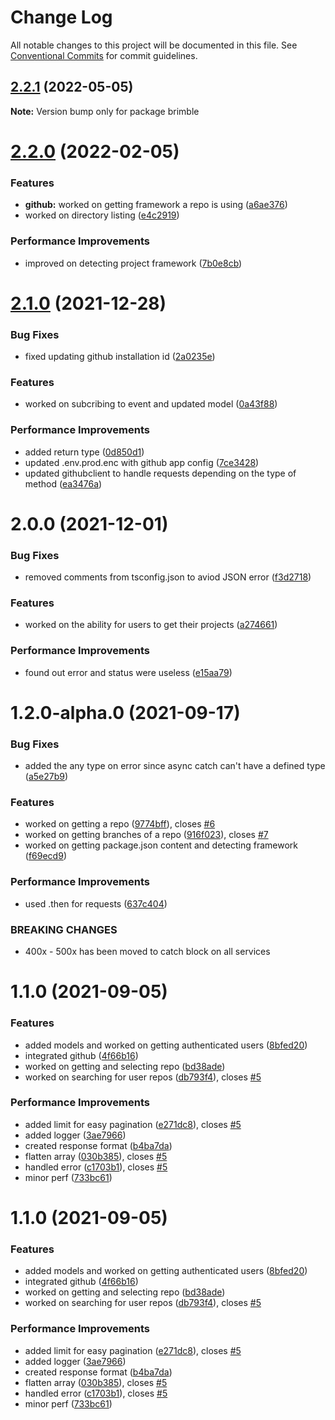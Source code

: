 # Change Log

All notable changes to this project will be documented in this file.
See [Conventional Commits](https://conventionalcommits.org) for commit guidelines.

## [2.2.1](https://github.com/brimblehq/brimble/compare/brimble@2.2.0...brimble@2.2.1) (2022-05-05)

**Note:** Version bump only for package brimble

# [2.2.0](https://github.com/brimblehq/brimble/compare/brimble@2.1.0...brimble@2.2.0) (2022-02-05)

### Features

- **github:** worked on getting framework a repo is using ([a6ae376](https://github.com/brimblehq/brimble/commit/a6ae3768e9029f1181c5bba4f7c7bbb506caac37))
- worked on directory listing ([e4c2919](https://github.com/brimblehq/brimble/commit/e4c2919d3185dc4fcc9fccd4e5df9b06db691b74))

### Performance Improvements

- improved on detecting project framework ([7b0e8cb](https://github.com/brimblehq/brimble/commit/7b0e8cb71ce814097ab99522d4e46f898ff0885e))

# [2.1.0](https://github.com/brimblehq/brimble/compare/brimble@2.0.0...brimble@2.1.0) (2021-12-28)

### Bug Fixes

- fixed updating github installation id ([2a0235e](https://github.com/brimblehq/brimble/commit/2a0235ebe81516277c15815e42b9b033c18310be))

### Features

- worked on subcribing to event and updated model ([0a43f88](https://github.com/brimblehq/brimble/commit/0a43f88a67923f2d96f0017b036cee1c151253db))

### Performance Improvements

- added return type ([0d850d1](https://github.com/brimblehq/brimble/commit/0d850d11263bdea279b186c8ad4221fbff72b3f4))
- updated .env.prod.enc with github app config ([7ce3428](https://github.com/brimblehq/brimble/commit/7ce342856acc6336432cd59cbff1f918e0049d2c))
- updated githubclient to handle requests depending on the type of method ([ea3476a](https://github.com/brimblehq/brimble/commit/ea3476a21138b97822f2c487ed80a1b847ada0bf))

# 2.0.0 (2021-12-01)

### Bug Fixes

- removed comments from tsconfig.json to aviod JSON error ([f3d2718](https://github.com/brimblehq/brimble/commit/f3d2718561f6f2ba02e6089a1b3ef8d1c6ce93df))

### Features

- worked on the ability for users to get their projects ([a274661](https://github.com/brimblehq/brimble/commit/a27466145317af00ad05f5fa92d3fc31db197433))

### Performance Improvements

- found out error and status were useless ([e15aa79](https://github.com/brimblehq/brimble/commit/e15aa79ad6bb535fdb5d781b8095ed72365a6a54))

# 1.2.0-alpha.0 (2021-09-17)

### Bug Fixes

- added the any type on error since async catch can't have a defined type ([a5e27b9](https://github.com/brimblehq/brimble/commit/a5e27b933b624c39b08d01c3621caf4ed07e0133))

### Features

- worked on getting a repo ([9774bff](https://github.com/brimblehq/brimble/commit/9774bff3890deef4a464fe5b453847eb9cd28a5f)), closes [#6](https://github.com/brimblehq/brimble/issues/6)
- worked on getting branches of a repo ([916f023](https://github.com/brimblehq/brimble/commit/916f0239e09ec3dd46cb52c61672b508ce52e6ff)), closes [#7](https://github.com/brimblehq/brimble/issues/7)
- worked on getting package.json content and detecting framework ([f69ecd9](https://github.com/brimblehq/brimble/commit/f69ecd9de882b0ae72432873a1cc833465e3a0fe))

### Performance Improvements

- used .then for requests ([637c404](https://github.com/brimblehq/brimble/commit/637c404ec62226d37476eb63ccd648c6da0db0a1))

### BREAKING CHANGES

- 400x - 500x has been moved to catch block on all services

# 1.1.0 (2021-09-05)

### Features

- added models and worked on getting authenticated users ([8bfed20](https://github.com/brimblehq/brimble/commit/8bfed20803e3471dcfcab01398988a23ff0103a9))
- integrated github ([4f66b16](https://github.com/brimblehq/brimble/commit/4f66b165339382a303013bef7eda568e412e48d3))
- worked on getting and selecting repo ([bd38ade](https://github.com/brimblehq/brimble/commit/bd38ade7b2b8a374ae0293d840011d11ada99a5e))
- worked on searching for user repos ([db793f4](https://github.com/brimblehq/brimble/commit/db793f489216174d012ca2f900e54f9167111868)), closes [#5](https://github.com/brimblehq/brimble/issues/5)

### Performance Improvements

- added limit for easy pagination ([e271dc8](https://github.com/brimblehq/brimble/commit/e271dc84460c8302d094b439ef78eb22c4433709)), closes [#5](https://github.com/brimblehq/brimble/issues/5)
- added logger ([3ae7966](https://github.com/brimblehq/brimble/commit/3ae7966c27667323bfdb2f8bb7ceeb6cd7cc373e))
- created response format ([b4ba7da](https://github.com/brimblehq/brimble/commit/b4ba7da9dcb778445d9a953a1d3074e7ce42d5a2))
- flatten array ([030b385](https://github.com/brimblehq/brimble/commit/030b38510d858417a434641e405114b82cbb9cfa)), closes [#5](https://github.com/brimblehq/brimble/issues/5)
- handled error ([c1703b1](https://github.com/brimblehq/brimble/commit/c1703b1c11987377b407f1f0264b2c9e0a06411e)), closes [#5](https://github.com/brimblehq/brimble/issues/5)
- minor perf ([733bc61](https://github.com/brimblehq/brimble/commit/733bc61b0cc3ef2b7f85e7dfbd00243657f0a933))

# 1.1.0 (2021-09-05)

### Features

- added models and worked on getting authenticated users ([8bfed20](https://github.com/brimblehq/brimble/commit/8bfed20803e3471dcfcab01398988a23ff0103a9))
- integrated github ([4f66b16](https://github.com/brimblehq/brimble/commit/4f66b165339382a303013bef7eda568e412e48d3))
- worked on getting and selecting repo ([bd38ade](https://github.com/brimblehq/brimble/commit/bd38ade7b2b8a374ae0293d840011d11ada99a5e))
- worked on searching for user repos ([db793f4](https://github.com/brimblehq/brimble/commit/db793f489216174d012ca2f900e54f9167111868)), closes [#5](https://github.com/brimblehq/brimble/issues/5)

### Performance Improvements

- added limit for easy pagination ([e271dc8](https://github.com/brimblehq/brimble/commit/e271dc84460c8302d094b439ef78eb22c4433709)), closes [#5](https://github.com/brimblehq/brimble/issues/5)
- added logger ([3ae7966](https://github.com/brimblehq/brimble/commit/3ae7966c27667323bfdb2f8bb7ceeb6cd7cc373e))
- created response format ([b4ba7da](https://github.com/brimblehq/brimble/commit/b4ba7da9dcb778445d9a953a1d3074e7ce42d5a2))
- flatten array ([030b385](https://github.com/brimblehq/brimble/commit/030b38510d858417a434641e405114b82cbb9cfa)), closes [#5](https://github.com/brimblehq/brimble/issues/5)
- handled error ([c1703b1](https://github.com/brimblehq/brimble/commit/c1703b1c11987377b407f1f0264b2c9e0a06411e)), closes [#5](https://github.com/brimblehq/brimble/issues/5)
- minor perf ([733bc61](https://github.com/brimblehq/brimble/commit/733bc61b0cc3ef2b7f85e7dfbd00243657f0a933))
